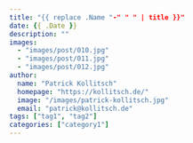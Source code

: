 ```yaml
---
title: "{{ replace .Name "-" " " | title }}"
date: {{ .Date }}
description: ""
images:
  - "images/post/010.jpg"
  - "images/post/011.jpg"
  - "images/post/012.jpg"
author: 
  name: "Patrick Kollitsch"
  homepage: "https://kollitsch.de/"
  image: "/images/patrick-kollitsch.jpg"
  email: "patrick@kollitsch.de"
tags: ["tag1", "tag2"]
categories: ["category1"]
---
```

